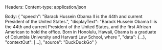Headers:
Content-type: application/json

Body:
{
"speech": "Barack Hussein Obama II is the 44th and current President of the United States.",
"displayText": "Barack Hussein Obama II is the 44th and current President of the United States, and the first African American to hold the office. Born in Honolulu, Hawaii, Obama is a graduate of Columbia University   and Harvard Law School, where ",
"data": {...},
"contextOut": [...],
"source": "DuckDuckGo"
}

